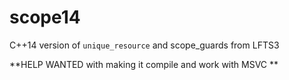 # scope14
C++14 version of `unique_resource` and scope_guards from LFTS3

**HELP WANTED with making it compile and work with MSVC  **

